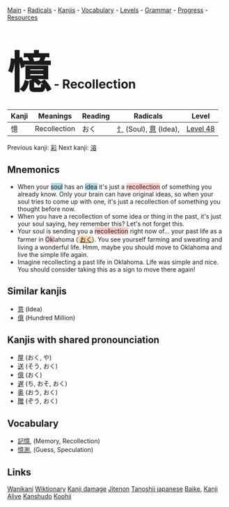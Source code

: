 <style> bigfont {font-size: 100px}</style>
[Main](../README.md) -
[Radicals](../radicals.md) -
[Kanjis](../kanjis.md) -
[Vocabulary](../vocabulary.md) -
[Levels](../levels.md) -
[Grammar](../grammar.md) - 
[Progress](../progress.md) -
[Resources](../resources.md)
# <bigfont> 憶</bigfont> - Recollection 

| Kanji | Meanings | Reading | Radicals | Level |
| --- | --- | --- | --- | --- |
| 憶 | Recollection | おく | [忄](../radicals/忄.md) (Soul), [意](../radicals/意.md) (Idea),  | [Level 48](../levels/wk_level48.md) |

Previous kanji: [彩](彩.md) Next kanji: [溶](溶.md) 

## Mnemonics
 * When your <span style="background-color:#ADD8E6"> soul</span> has an <span style="background-color:#ADD8E6"> idea</span> it's just a <span style="background-color:#ffcccb"> recollection</span> of something you already know. Only your brain can have original ideas, so when your soul tries to come up with one, it's just a recollection of something you thought before now.
* When you have a recollection of some idea or thing in the past, it's just your soul saying, hey remember this? Let's not forget this.
* Your soul is sending you a <span style="background-color:#ffcccb"> recollection</span> right now of... your past life as a farmer in <span style="background-color:#ffcccb"> Ok</span>lahoma (<span style="background-color:#fed8b1"> [おく](https://jisho.org/search/おく)</span>). You see yourself farming and sweating and living a wonderful life. Hmm, maybe you should move to Oklahoma and live the simple life again.
* Imagine recollecting a past life in Oklahoma. Life was simple and nice. You should consider taking this as a sign to move there again!


## Similar kanjis
 * [意](意.md) (Idea)
* [億](億.md) (Hundred Million)



## Kanjis with shared pronounciation
 * [屋](屋.md) (おく, や)
* [送](送.md) (そう, おく)
* [億](億.md) (おく)
* [遅](遅.md) (ち, おそ, おく)
* [奥](奥.md) (おう, おく)
* [贈](贈.md) (ぞう, おく)



## Vocabulary
 * [記憶](../vocabulary/憶.md), (Memory, Recollection)
* [憶測](../vocabulary/憶.md), (Guess, Speculation)




## Links 


[Wanikani](https://www.wanikani.com/kanji/憶)
[Wiktionary](https://en.wiktionary.org/wiki/憶)
[Kanji damage](http://www.kanjidamage.com/kanji/search?utf8=✓&q=憶)
[Jitenon](https://jitenon.com/kanji/憶)
[Tanoshii japanese](https://www.tanoshiijapanese.com/dictionary/kanji.cfm?k=憶)
[Baike](https://baike.baidu.com/item/憶),
[Kanji Alive](https://app.kanjialive.com/憶)
[Kanshudo](https://www.kanshudo.com/searchmn?q=憶)
[Koohii](https://kanji.koohii.com/study/kanji/憶)

